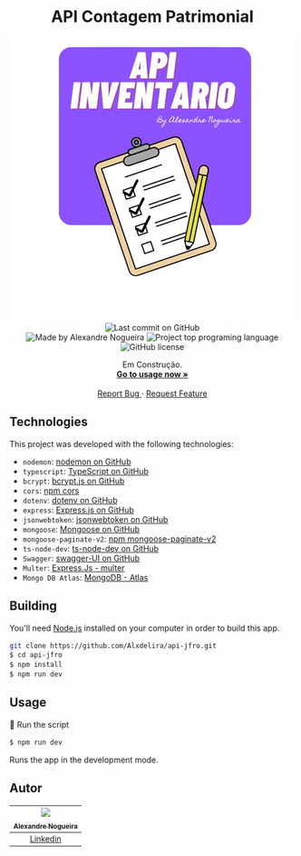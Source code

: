 <div align="center">
 
  <!-- project name -->
  <h1 align="center">API Contagem Patrimonial</h1>
  
  <!-- project badges -->
  <p align="center">
 
   <img 
      alt="Project programing languages count" 
      src="./src/assets/logo.png"
    >  
    <img 
      alt="Last commit on GitHub" 
      src="https://img.shields.io/github/last-commit/Alxdelira/api-jfro?color=6A57D5"
    >   
    <img 
      alt="Made by Alexandre Nogueira" 
      src="https://img.shields.io/badge/made%20by-Alexandre%20Nogueira-%20?color=6A57D5"
    >
    <img 
      alt="Project top programing language" 
      src="https://img.shields.io/github/languages/top/Alxdelira/api-jfro?color=6A57D5"
    >
    <img 
      alt="GitHub license" 
      src="https://img.shields.io/github/license/Alxdelira/api-jfro?color=6A57D5"
    >
  </p> 

  <!-- project description and menu -->
  <p align="center">
      Em Construção.
    <br />
    <a 
      href="## Usage">
      <strong>Go to usage now »</strong>
    </a>
    <br />
    <br />
    <a 
      href="https://github.com/Alxdelira/api-jfro/issues">
      Report Bug
    </a>
    ·
    <a 
      href="https://github.com/Alxdelira/api-jfro/issues/new">
      Request Feature
    </a>
  </p>
</div>

<!-- ## Preview

<div align="center">
  <a href="#">
      <img src="./assets/modelo.png" width="200" alt="preview" />
  </a>
</div> -->

<!-- ## 🔥 Features
- [x] Generate a random Strong Password;
- [x] Copy Pass to Clipboard; -->

## Technologies

This project was developed with the following technologies:

- `nodemon`: [nodemon on GitHub](https://github.com/remy/nodemon)
- `typescript`: [TypeScript on GitHub](https://github.com/microsoft/TypeScript)
- `bcrypt`: [bcrypt.js on GitHub](https://github.com/dcodeIO/bcrypt.js)
- `cors`: [npm cors](https://www.npmjs.com/package/cors)
- `dotenv`: [dotenv on GitHub](https://github.com/motdotla/dotenv)
- `express`: [Express.js on GitHub](https://github.com/expressjs/express)
- `jsonwebtoken`: [jsonwebtoken on GitHub](https://github.com/auth0/node-jsonwebtoken)
- `mongoose`: [Mongoose on GitHub](https://github.com/Automattic/mongoose)
- `mongoose-paginate-v2`: [npm mongoose-paginate-v2](https://www.npmjs.com/package/mongoose-paginate-v2)
- `ts-node-dev`: [ts-node-dev on GitHub](https://github.com/wclr/ts-node-dev)
- `Swagger`: [swagger-UI on  GitHub](https://github.com/swagger-api/swagger-ui)
- `Multer`: [Express.Js - multer](https://github.com/expressjs/multer)
- `Mongo DB Atlas`: [MongoDB - Atlas](https://www.mongodb.com/pt-br)



## Building

You'll need [Node.js](https://nodejs.org) installed on your computer in order to build this app.

```bash
git clone https://github.com/Alxdelira/api-jfro.git
$ cd api-jfro
$ npm install
$ npm run dev
```


## Usage

🔧 Run the script

```bash
$ npm run dev
```


Runs the app in the development mode.<br/>

## Autor

| [<img width="150px"  src="https://avatars.githubusercontent.com/u/102405026?v=4"><br><sub>Alexandre Nogueira</sub>](https://github.com/Alxdelira) |
| :---------------------------------------------------------------------------------------------------------------------------------------: |
|                                             [Linkedin](www.linkedin.com/in/alxdelira)                                             |

